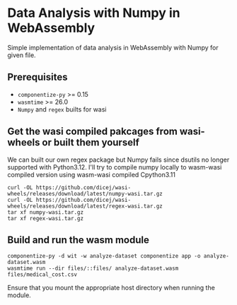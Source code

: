 # Data Analysis with Numpy in WebAssembly

Simple implementation of data analysis in WebAssembly with Numpy for given file.


## Prerequisites
- `componentize-py` >= 0.15
- `wasmtime` >= 26.0
- `Numpy` and `regex` builts for wasi

## Get the wasi compiled pakcages from wasi-wheels or built them yourself
We can built our own regex package but Numpy fails since dsutils no longer supported with Python3.12.
I'll try to compile numpy locally to wasm-wasi compiled version using wasm-wasi compiled Cpython3.11
```
curl -OL https://github.com/dicej/wasi-wheels/releases/download/latest/numpy-wasi.tar.gz
curl -OL https://github.com/dicej/wasi-wheels/releases/download/latest/regex-wasi.tar.gz
tar xf numpy-wasi.tar.gz
tar xf regex-wasi.tar.gz
```

## Build and run the wasm module

```
componentize-py -d wit -w analyze-dataset componentize app -o analyze-dataset.wasm
wasmtime run --dir files/::files/ analyze-dataset.wasm files/medical_cost.csv
```
Ensure that you mount the appropriate host directory when running the module.
